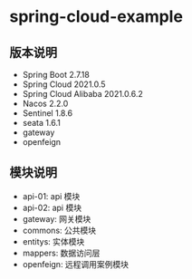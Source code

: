 # spring-cloud-example

## 版本说明
- Spring Boot 2.7.18
- Spring Cloud 2021.0.5
- Spring Cloud Alibaba 2021.0.6.2
- Nacos 2.2.0
- Sentinel 1.8.6
- seata 1.6.1
- gateway
- openfeign 

## 模块说明
- api-01: api 模块
- api-02: api 模块
- gateway: 网关模块
- commons: 公共模块
- entitys: 实体模块
- mappers: 数据访问层
- openfeign: 远程调用案例模块
